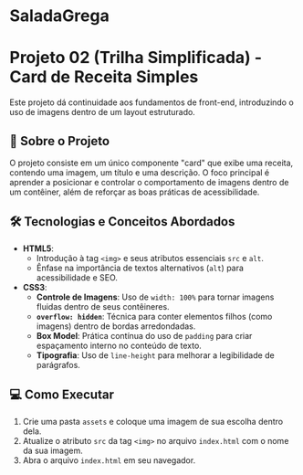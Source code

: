 # SaladaGrega
# Projeto 02 (Trilha Simplificada) - Card de Receita Simples
 
Este projeto dá continuidade aos fundamentos de front-end, introduzindo o uso de imagens dentro de um layout estruturado.
 
## 🚀 Sobre o Projeto
 
O projeto consiste em um único componente "card" que exibe uma receita, contendo uma imagem, um título e uma descrição. O foco principal é aprender a posicionar e controlar o comportamento de imagens dentro de um contêiner, além de reforçar as boas práticas de acessibilidade.
 
## 🛠️ Tecnologias e Conceitos Abordados
 
- **HTML5**:
  - Introdução à tag `<img>` e seus atributos essenciais `src` e `alt`.
  - Ênfase na importância de textos alternativos (`alt`) para acessibilidade e SEO.
- **CSS3**:
  - **Controle de Imagens**: Uso de `width: 100%` para tornar imagens fluidas dentro de seus contêineres.
  - **`overflow: hidden`**: Técnica para conter elementos filhos (como imagens) dentro de bordas arredondadas.
  - **Box Model**: Prática contínua do uso de `padding` para criar espaçamento interno no conteúdo de texto.
  - **Tipografia**: Uso de `line-height` para melhorar a legibilidade de parágrafos.
 
## 💻 Como Executar
 
1. Crie uma pasta `assets` e coloque uma imagem de sua escolha dentro dela.
2. Atualize o atributo `src` da tag `<img>` no arquivo `index.html` com o nome da sua imagem.
3. Abra o arquivo `index.html` em seu navegador.
